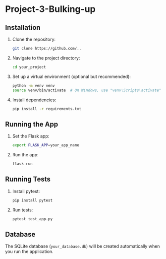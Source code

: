 # Project-3-Bulking-up


## Installation

1. Clone the repository:

    ```bash
    git clone https://github.com/..
    ```

2. Navigate to the project directory:

    ```bash
    cd your_project
    ```

3. Set up a virtual environment (optional but recommended):

    ```bash
    python -m venv venv
    source venv/bin/activate  # On Windows, use "venv\Scripts\activate"
    ```

4. Install dependencies:

    ```bash
    pip install -r requirements.txt
    ```

## Running the App

1. Set the Flask app:

    ```bash
    export FLASK_APP=your_app_name
    ```

2. Run the app:

    ```bash
    flask run
    ```

## Running Tests

1. Install pytest:

    ```bash
    pip install pytest
    ```

2. Run tests:

    ```bash
    pytest test_app.py
    ```

## Database

The SQLite database (`your_database.db`) will be created automatically when you run the application.

